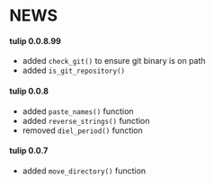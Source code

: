 # NEWS

#### tulip 0.0.8.99

- added `check_git()` to ensure git binary is on path
- added `is_git_repository()`

#### tulip 0.0.8

- added `paste_names()` function
- added `reverse_strings()` function
- removed `diel_period()` function

#### tulip 0.0.7

- added `move_directory()` function
